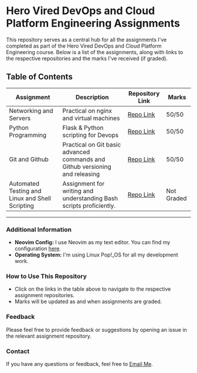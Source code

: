 
# Hero Vired DevOps and Cloud Platform Engineering Assignments

This repository serves as a central hub for all the assignments I've completed as part of the Hero Vired DevOps and Cloud Platform Engineering course. Below is a list of the assignments, along with links to the respective repositories and the marks I've received (if graded).

## Table of Contents

| Assignment | Description | Repository Link | Marks |
|------------|-------------|-----------------|-------|
| Networking and Servers | Practical on nginx and virtual machines | [Repo Link](https://github.com/vishwesh5544/networking_assignment)  | 50/50 |
| Python Programming | Flask & Python scripting for Devops  | [Repo Link](https://github.com/vishwesh5544/python-assignment-solution) | 50/50 |
| Git and Github | Practical on Git basic advanced commands and Github versioning and releasing | [Repo Link](https://github.com/username/assignment3-repo) | 50/50 |
| Automated Testing and Linux and Shell Scripting | Assignment for writing and understanding Bash scripts proficiently. | [Repo Link](https://github.com/vishwesh5544/linux_and_shell_scripting_assignment.git) | Not Graded |

---

### Additional Information

- **Neovim Config:** I use Neovim as my text editor. You can find my configuration [here](https://github.com/vishwesh5544/neovish).
- **Operating System:** I'm using Linux Pop!_OS for all my development work.

### How to Use This Repository

- Click on the links in the table above to navigate to the respective assignment repositories.
- Marks will be updated as and when assignments are graded.

### Feedback

Please feel free to provide feedback or suggestions by opening an issue in the relevant assignment repository.

### Contact

If you have any questions or feedback, feel free to [Email Me](mailto:vishweshshukla20@gmail.com).

